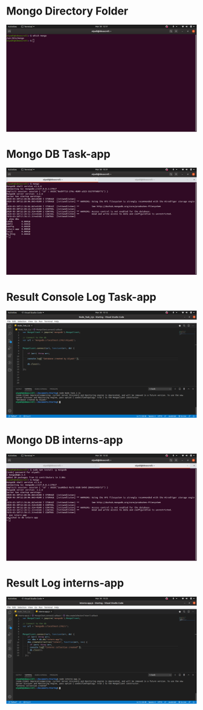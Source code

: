 # Mongo Directory Folder

<img src="images/binlocation.png">

# Mongo DB Task-app

<img src="images/task-db.png">

# Result Console Log Task-app

<img src="images/task-app.png">

# Mongo DB interns-app

<img src="images/intern-db.png">

# Result Log interns-app

<img src="images/intern-app.png">